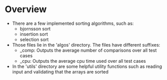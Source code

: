 # Overview

- There are a few implemented sorting algorithms, such as:
  - bjornsson sort
  - insertion sort
  - selection sort
- Those files lie in the 'algos' directory. The files have different suffixes:
  - \_comp: Outputs the average number of comparisons over all test cases
  - \_cpu: Outputs the average cpu time used over all test cases
- In the 'utils' directory are some helpful utility functions such as reading input and validating that the arrays are sorted
